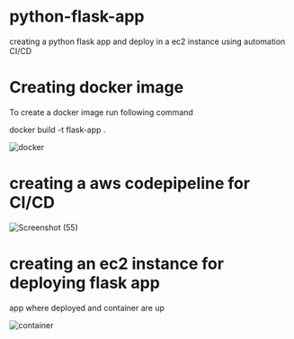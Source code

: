 # python-flask-app
creating a python flask app and deploy in a ec2 instance using automation CI/CD

# Creating docker image
To create a docker image run following command


docker build -t flask-app .

![docker](https://github.com/AKHIL907/python-flask-app/assets/137915095/0eae021f-75ad-49e2-9ae9-3933965f057c)

# creating a aws codepipeline for CI/CD

![Screenshot (55)](https://github.com/AKHIL907/python-flask-app/assets/137915095/f5b3efdc-8dfd-442c-8939-fb2069bbe46b)

# creating an ec2 instance for deploying flask app

app where deployed and container are up


![container](https://github.com/AKHIL907/python-flask-app/assets/137915095/d5e6b8ef-3f46-4506-8ada-21e079559815)

